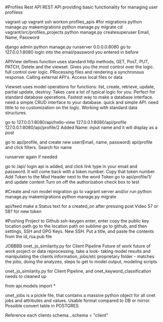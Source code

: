 #Profiles Rest API
REST API providing basic functionality for managing user profiless

vagrant up
vagrant ssh
workon profiles_apis
#for migrations
python manage.py makemigrations
python manage.py migrate
cd vagrant/src/profiles_projects
python manage.py createsuperuser
Email, Name, Password

django admin
python manage.py runserver 0.0.0.0:8080
go to 127.0.0.1:8080
login into the email/password you entered in before

APIView defines function uses standard http methods, GET, PosT, PUT, PATCH, Delete and the viewset. Gives you the most control over the logic. full control over logic. PRocessing files and rendering a synchronous response. Calling external API's. Access local files or data

Viewset-uses model operations for functions:
list, create, retrieve, update, partial update, destroy.  Takes care a lot of typical logic for you. Perfect for standard database operations. Fastest way to make a database interface. 
need a simple CRUD interface to your database. quick and simple API. need little to no customization on the logic. Working with standard data structures.

go to 127.0.0.1:8080/api/hello-view
 127.0.0.1:8080/api/profile
127.0.0.1:8080/api/profile/2
Added Name: 
input name and it will display as a post

go to api/profile, and create new user(Email, name, password)
api/profile and click filters. Search for name

runserver again if needed

go to /api/ 
login api is added, and click link
type in your email and password. It will come
back with a token number. Copy that token number.
Add Token to the Mod Header next to the word
Token 
go to api/profile/1/ and update content
Turn on off the authorization check box to test

#Create and run model migration
go to vagrant server and/or run
python manage.py makemigrations
python manage.py migrate

api/feed make a Status text for a created_on 
after pressing post
Video 57 or 58? for new token

#Pushing Project to Github
ssh-keygen
enter, enter
copy the public key location path
go to the location path on sublime
go to github, and then settings, SSH and GPG Keys. New SSH.
Put a title, and paste the contents from the id_rsa.pub file



JOBBBB
onet_jo_similarity.py for Client Pipeline
Future of work
future of work
project or 
data reprocessing, take a look- taking model results and manipulating the clients information, jobs/etc
proprietary folder - matches the jobs, doing the analyzes, steps to get to model output, modeling scripts

onet_jo_similarity.py for Client Pipeline, and onet_keyword_classification needs to cleaned up

from api.models import *

onet_jobs is a pickle file, that contains a massive python object for all onet jobs and attributes and 
values. Usable format compared to DB or mirror. Possible convert table in POSTGRES

Reference each clients schema...schema = "client"